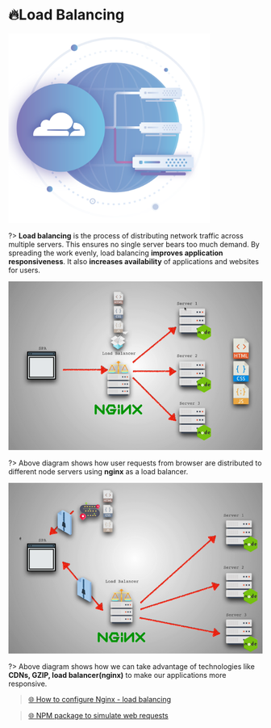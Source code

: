 # 🔥Load Balancing

<img src="./assets/images/load_balancing.png" alt="load balancing" width="400">

?> **Load balancing** is the process of distributing network traffic across multiple servers. This ensures no single server bears too much demand. By spreading the work evenly, load balancing **improves application responsiveness**. It also **increases availability** of applications and websites for users.

<img src="./assets/images/load_balancing_2.png" alt="load balancing" width="700">

?> Above diagram shows how user requests from browser are distributed to different node servers using **nginx** as a load balancer.

<img src="./assets/images/load_balancing_3.png" alt="load balancing" width="700">

?> Above diagram shows how we can take advantage of technologies like **CDNs, GZIP, load balancer(nginx)** to make our applications more responsive.

> [🌐 How to configure Nginx - load balancing](https://www.linode.com/docs/web-servers/nginx/how-to-configure-nginx/)

> [🌐 NPM package to simulate web requests](https://www.npmjs.com/package/loadtest)
